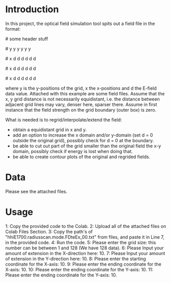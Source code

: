 # Introduction
In this project, the optical field simulation tool spits out a field file in the format:

\# some header stuff

\#   y y y y y y

\# x d d d d d d

\# x d d d d d d

\# x d d d d d d

where y is the y-positions of the grid, x the x-positions and d the E-field data value. Attached with this example are some field files. Assume that the x, y grid distance is not necessarily equidistant, i.e. the distance between adjacent grid lines may vary, denser here, sparser there. Assume in first instance that the field strength on the grid boundary (outer box) is zero.

What is needed is to regrid/interpolate/extend the field:
- obtain a equidistant grid in x and y.
- add an option to increase the x domain and/or y-domain (set d = 0 outside the original grid), possibly check for d = 0 at the boundary.
- be able to cut out part of the grid smaller than the original field the x-y domain, possibly check if energy is lost when doing that.
- be able to create contour plots of the original and regrided fields.
# Data
Please see the attached files.
# Usage
1: Copy the provided code to the Colab.
2: Upload all of the attached files on Colab Files Section.
3: Copy the path's of "hhiE1700.radiusscan.mode.FDteEx_00.txt" from files, and paste it in Line 7, in the provided code.
4: Run the code.
5: Please enter the grid size:
this number can be between 1 and 128 (We have 128 data).
6: Please Input your amount of extension in the X-direction here: 10.
7: Please Input your amount of extension in the Y-direction here: 10.
8: Please enter the starting coordinate for the X-axis: 10.
9: Please enter the ending coordinate for the X-axis: 10.
10: Please enter the ending coordinate for the Y-axis: 10.
11: Please enter the ending coordinate for the Y-axis: 10.
